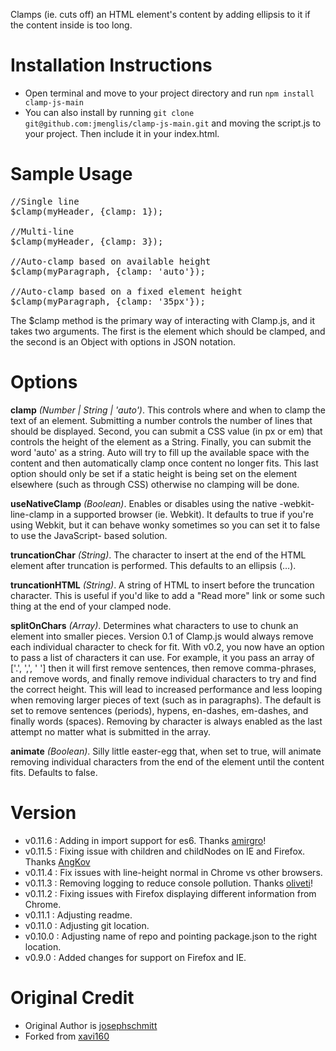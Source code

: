 Clamps (ie. cuts off) an HTML element's content by adding ellipsis to it if the
content inside is too long.

# Installation Instructions

- Open terminal and move to your project directory and run `npm install clamp-js-main`
- You can also install by running `git clone git@github.com:jmenglis/clamp-js-main.git` and moving the script.js to your project. Then include it in your index.html.

# Sample Usage

<pre>
//Single line
$clamp(myHeader, {clamp: 1});

//Multi-line
$clamp(myHeader, {clamp: 3});

//Auto-clamp based on available height
$clamp(myParagraph, {clamp: 'auto'});

//Auto-clamp based on a fixed element height
$clamp(myParagraph, {clamp: '35px'});
</pre>

The $clamp method is the primary way of interacting with Clamp.js, and it takes two
arguments. The first is the element which should be clamped, and the second is an
Object with options in JSON notation.

# Options

**clamp** _(Number | String | 'auto')_. This controls where and when to clamp the
text of an element. Submitting a number controls the number of lines that should
be displayed. Second, you can submit a CSS value (in px or em) that controls the
height of the element as a String. Finally, you can submit the word 'auto' as a string.
Auto will try to fill up the available space with the content and then automatically
clamp once content no longer fits. This last option should only be set if a static
height is being set on the element elsewhere (such as through CSS) otherwise no
clamping will be done.

**useNativeClamp** _(Boolean)_. Enables or disables using the native -webkit-line-clamp
in a supported browser (ie. Webkit). It defaults to true if you're using Webkit,
but it can behave wonky sometimes so you can set it to false to use the JavaScript-
based solution.

**truncationChar** _(String)_. The character to insert at the end of the HTML element
after truncation is performed. This defaults to an ellipsis (…).

**truncationHTML** _(String)_. A string of HTML to insert before the truncation character.
This is useful if you'd like to add a "Read more" link or some such thing at the end of
your clamped node.

**splitOnChars** _(Array)_. Determines what characters to use to chunk an element into
smaller pieces. Version 0.1 of Clamp.js would always remove each individual character
to check for fit. With v0.2, you now have an option to pass a list of characters it
can use. For example, it you pass an array of ['.', ',', ' '] then it will first remove
sentences, then remove comma-phrases, and remove words, and finally remove individual
characters to try and find the correct height. This will lead to increased performance
and less looping when removing larger pieces of text (such as in paragraphs). The default
is set to remove sentences (periods), hypens, en-dashes, em-dashes, and finally words
(spaces). Removing by character is always enabled as the last attempt no matter what
is submitted in the array.

**animate** _(Boolean)_. Silly little easter-egg that, when set to true, will animate
removing individual characters from the end of the element until the content fits.
Defaults to false.

# Version

- v0.11.6 : Adding in import support for es6. Thanks [amirgro](https://github.com/amirgro)!
- v0.11.5 : Fixing issue with children and childNodes on IE and Firefox. Thanks [AngKov](https://github.com/AngKov)
- v0.11.4 : Fix issues with line-height normal in Chrome vs other browsers.
- v0.11.3 : Removing logging to reduce console pollution. Thanks [oliveti](https://github.com/oliveti)!
- v0.11.2 : Fixing issues with Firefox displaying different information from Chrome.
- v0.11.1 : Adjusting readme.
- v0.11.0 : Adjusting git location.
- v0.10.0 : Adjusting name of repo and pointing package.json to the right location.
- v0.9.0 : Added changes for support on Firefox and IE.

# Original Credit

- Original Author is [josephschmitt](https://github.com/josephschmitt/Clamp.js/)
- Forked from [xavi160](https://github.com/xavi160/Clamp.js)
